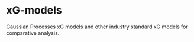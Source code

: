 # xG-models
Gaussian Processes xG models and other industry standard xG models for comparative analysis.
